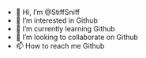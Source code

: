 - 👋 Hi, I’m @StiffSniff
- 👀 I’m interested in Github
- 🌱 I’m currently learning Github
- 💞️ I’m looking to collaborate on Github
- 📫 How to reach me Github

<!---
StiffSniff/StiffSniff is a ✨ special ✨ repository because its `README.md` (this file) appears on your GitHub profile.
You can click the Preview link to take a look at your changes.
--->
